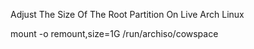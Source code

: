 Adjust The Size Of The Root Partition On Live Arch Linux

mount -o remount,size=1G /run/archiso/cowspace